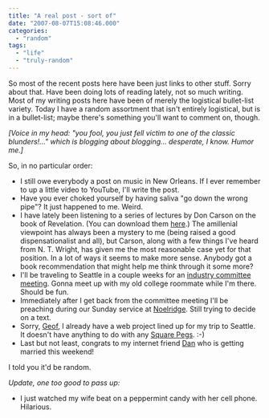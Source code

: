 ```yaml
---
title: "A real post - sort of"
date: "2007-08-07T15:08:46.000"
categories: 
  - "random"
tags: 
  - "life"
  - "truly-random"
---
```


So most of the recent posts here have been just links to other stuff. Sorry about that. Have been doing lots of reading lately, not so much writing. Most of my writing posts here have been of merely the logistical bullet-list variety. Today I have a random assortment that isn't entirely logistical, but is in a bullet-list; maybe there's something you'll want to comment on, though.

_\[Voice in my head: "you fool, you just fell victim to one of the classic blunders!..." which is blogging about blogging... desperate, I know. Humor me.\]_

So, in no particular order:

- I still owe everybody a post on music in New Orleans. If I ever remember to up a little video to YouTube, I'll write the post.
- Have you ever choked yourself by having saliva "go down the wrong pipe"? It just happened to me. Weird.
- I have lately been listening to a series of lectures by Don Carson on the book of Revelation. (You can download them [here](http://anaselli.blogspot.com/2006/12/mp3s-of-d-carson.html).) The amillenial viewpoint has always been a mystery to me (being raised a good dispensationalist and all), but Carson, along with a few things I've heard from N. T. Wright, has given me the most reasonable case yet for that position. In a lot of ways it seems to make more sense. Anybody got a book recommendation that might help me think through it some more?
- I'll be traveling to Seattle in a couple weeks for an [industry committee meeting](http://rtca.org/comm/Committee.cfm?id=68). Gonna meet up with my old college roommate while I'm there. Should be fun.
- Immediately after I get back from the committee meeting I'll be preaching during our Sunday service at [Noelridge](http://www.noelridge.org). Still trying to decide on a text.
- Sorry, [Geof](http://gfmorris.net), I already have a web project lined up for my trip to Seattle. It doesn't have anything to do with any [Square Pegs](http://squarepegalliance.com). :-)
- Last but not least, congrats to my internet friend [Dan](http://rmfo-blogs.com/daniel/) who is getting married this weekend!

I told you it'd be random.

_Update, one too good to pass up:_

- I just watched my wife beat on a peppermint candy with her cell phone.  Hilarious.
